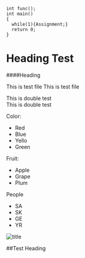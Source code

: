 ~~~~~
int func();
int main()
{
  while(1){Assignment;}
  return 0;
}
~~~~~

Heading Test
=======

####Heading 

This is test file 
This is test file

This is double test  
This is double test

Color:
* Red
* Blue
* Yello
* Green

Fruit:
+ Apple
+ Grape
+ Plum

People
- SA
- SK
- GE
- YR

![title](http://hanodng.edu)

##Test Heading
